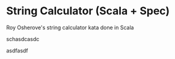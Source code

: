 String Calculator (Scala + Spec)
=======================

Roy Osherove's string calculator kata done in Scala


schasdcasdc

asdfasdf

